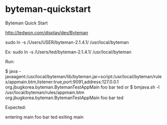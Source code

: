 byteman-quickstart
==================

Byteman Quick Start

http://tedwon.com/display/dev/Byteman

sudo ln -s /Users/USER/byteman-2.1.4.1/ /usr/local/byteman

Ex: sudo ln -s /Users/ted/byteman-2.1.4.1/ /usr/local/byteman


Run:

$ java -javaagent:/usr/local/byteman/lib/byteman.jar=script:/usr/local/byteman/rules/appmain.btm,listener:true,port:9091,address:127.0.0.1 org.jbugkorea.byteman.BytemanTestAppMain foo bar ted
or
$ bmjava.sh -l /usr/local/byteman/rules/appmain.btm org.jbugkorea.byteman.BytemanTestAppMain foo bar ted


Expected:

entering main
foo
bar
ted
exiting main
